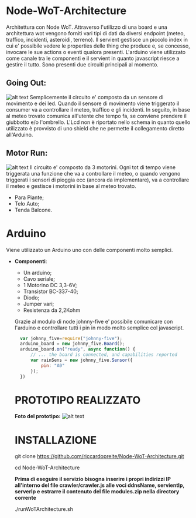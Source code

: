 # Node-WoT-Architecture
Architettura con Node WoT.
Attraverso l'utilizzo di una board e una architettura wot vengono forniti vari tipi di dati da diversi endpoint (meteo, traffico, incidenti, asteroidi, terreno).
Il servient gestisce un piccolo index in cui e' possibile vedere le properties delle thing che produce e, se concesso, invocare le sue actions o eventi qualora presenti.
L'arduino viene utilizzato come canale tra le componenti e il servient in quanto javascript riesce a gestire il tutto.
Sono presenti due circuiti principali al momento.

## Going Out:
   ![alt text](https://github.com/riccardopreite/Node-WoT-Architecture/blob/master/motionFinal.jpg?raw=true)
   Semplicemente il circuito e' composto da un sensore di movimento e dei led. Quando il sensore di movimento viene triggerato il consumer va a controllare il   meteo, traffico e gli incidenti. In seguito, in base al meteo trovato comunica all'utente che tempo fa, se conviene prendere il giubbotto e/o l'ombrello. L'Lcd non è riportato nello schema in quanto quello utilizzato è provvisto di uno shield che ne permette il collegamento diretto all'Arduino.

## Motor Run:
   ![alt text](https://github.com/riccardopreite/Node-WoT-Architecture/blob/master/motorFinal.jpg?raw=true)
   Il circuito e' composto da 3 motorini. Ogni tot di tempo viene triggerata una funzione che va a controllare il meteo, o quando vengono triggerati i sensori di pioggia ecc (ancora da implementare), va a controllare il meteo e gestisce i motorini in base al meteo trovato.
   * Para Piante;
   * Telo Auto;
   * Tenda Balcone.


# Arduino

Viene utilizzato un Arduino uno con delle componenti molto semplici.

* **Componenti**:
  * Un arduino;
  * Cavo seriale;
  * 1 Motorino DC 3,3-6V;
  * Transistor BC-337-40;
  * Diodo;
  * Jumper vari;
  * Resistenza da 2,2Kohm

  Grazie al modulo di node johnny-five e' possibile comunicare con l'arduino e controllare tutti i pin in modo molto semplice col javascript.
  ```javascript
    var johnny_five=require("johnny-five");
    arduino_board = new johnny_five.Board();
    arduino_board.on("ready", async function() {
        // ... the board is connected, and capabilities reported
        var rainSens = new johnny_five.Sensor({
            pin: "A0"
        });
    })
  ```
  # PROTOTIPO REALIZZATO
    **Foto del prototipo:**
   ![alt text](https://github.com/riccardopreite/Node-WoT-Architecture/blob/master/prototype.jpg?raw=true)
   
  # INSTALLAZIONE
  
  git clone https://github.com/riccardopreite/Node-WoT-Architecture.git
  
  cd Node-WoT-Architecture
   
  **Prima di eseguire il servizio bisogna inserire i propri indirizzi IP all'interno del file crawler/crawler.js alle voci ddnsName, servientIp, serverIp e estrarre il contenuto del file modules.zip nella directory corrente**
  
  ./runWoTArchitecture.sh 

